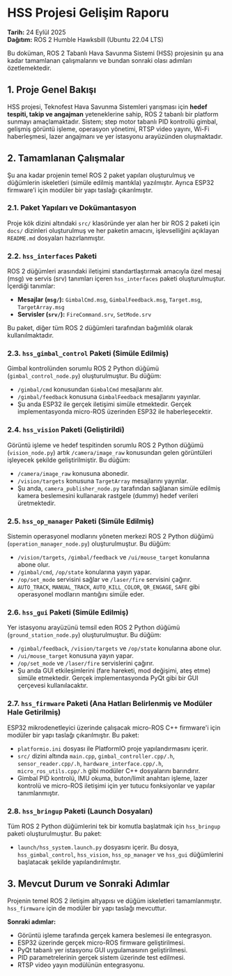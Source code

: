 # HSS Projesi Gelişim Raporu

**Tarih:** 24 Eylül 2025  
**Dağıtım:** ROS 2 Humble Hawksbill (Ubuntu 22.04 LTS)

Bu doküman, ROS 2 Tabanlı Hava Savunma Sistemi (HSS) projesinin şu ana kadar tamamlanan çalışmalarını ve bundan sonraki olası adımları özetlemektedir.

## 1. Proje Genel Bakışı

HSS projesi, Teknofest Hava Savunma Sistemleri yarışması için **hedef tespiti, takip ve angajman** yeteneklerine sahip, ROS 2 tabanlı bir platform sunmayı amaçlamaktadır. Sistem; step motor tabanlı PID kontrollü gimbal, gelişmiş görüntü işleme, operasyon yönetimi, RTSP video yayını, Wi-Fi haberleşmesi, lazer angajmanı ve yer istasyonu arayüzünden oluşmaktadır.

## 2. Tamamlanan Çalışmalar

Şu ana kadar projenin temel ROS 2 paket yapıları oluşturulmuş ve düğümlerin iskeletleri (simüle edilmiş mantıkla) yazılmıştır. Ayrıca ESP32 firmware'i için modüler bir yapı taslağı çıkarılmıştır.

### 2.1. Paket Yapıları ve Dokümantasyon

Proje kök dizini altındaki `src/` klasöründe yer alan her bir ROS 2 paketi için `docs/` dizinleri oluşturulmuş ve her paketin amacını, işlevselliğini açıklayan `README.md` dosyaları hazırlanmıştır.

### 2.2. `hss_interfaces` Paketi

ROS 2 düğümleri arasındaki iletişimi standartlaştırmak amacıyla özel mesaj (msg) ve servis (srv) tanımları içeren `hss_interfaces` paketi oluşturulmuştur. İçerdiği tanımlar:
*   **Mesajlar (`msg/`):** `GimbalCmd.msg`, `GimbalFeedback.msg`, `Target.msg`, `TargetArray.msg`
*   **Servisler (`srv/`):** `FireCommand.srv`, `SetMode.srv`

Bu paket, diğer tüm ROS 2 düğümleri tarafından bağımlılık olarak kullanılmaktadır.

### 2.3. `hss_gimbal_control` Paketi (Simüle Edilmiş)

Gimbal kontrolünden sorumlu ROS 2 Python düğümü (`gimbal_control_node.py`) oluşturulmuştur. Bu düğüm:
*   `/gimbal/cmd` konusundan `GimbalCmd` mesajlarını alır.
*   `/gimbal/feedback` konusuna `GimbalFeedback` mesajlarını yayınlar.
*   Şu anda ESP32 ile gerçek iletişimi simüle etmektedir. Gerçek implementasyonda micro-ROS üzerinden ESP32 ile haberleşecektir.

### 2.4. `hss_vision` Paketi (Geliştirildi)

Görüntü işleme ve hedef tespitinden sorumlu ROS 2 Python düğümü (`vision_node.py`) artık `/camera/image_raw` konusundan gelen görüntüleri işleyecek şekilde geliştirilmiştir. Bu düğüm:
*   `/camera/image_raw` konusuna abonedir.
*   `/vision/targets` konusuna `TargetArray` mesajlarını yayınlar.
*   Şu anda, `camera_publisher_node.py` tarafından sağlanan simüle edilmiş kamera beslemesini kullanarak rastgele (dummy) hedef verileri üretmektedir.

### 2.5. `hss_op_manager` Paketi (Simüle Edilmiş)

Sistemin operasyonel modlarını yöneten merkezi ROS 2 Python düğümü (`operation_manager_node.py`) oluşturulmuştur. Bu düğüm:
*   `/vision/targets`, `/gimbal/feedback` ve `/ui/mouse_target` konularına abone olur.
*   `/gimbal/cmd`, `/op/state` konularına yayın yapar.
*   `/op/set_mode` servisini sağlar ve `/laser/fire` servisini çağırır.
*   `AUTO_TRACK`, `MANUAL_TRACK`, `AUTO_KILL_COLOR`, `QR_ENGAGE`, `SAFE` gibi operasyonel modların mantığını simüle eder.

### 2.6. `hss_gui` Paketi (Simüle Edilmiş)

Yer istasyonu arayüzünü temsil eden ROS 2 Python düğümü (`ground_station_node.py`) oluşturulmuştur. Bu düğüm:
*   `/gimbal/feedback`, `/vision/targets` ve `/op/state` konularına abone olur.
*   `/ui/mouse_target` konusuna yayın yapar.
*   `/op/set_mode` ve `/laser/fire` servislerini çağırır.
*   Şu anda GUI etkileşimlerini (fare hareketi, mod değişimi, ateş etme) simüle etmektedir. Gerçek implementasyonda PyQt gibi bir GUI çerçevesi kullanılacaktır.

### 2.7. `hss_firmware` Paketi (Ana Hatları Belirlenmiş ve Modüler Hale Getirilmiş)

ESP32 mikrodenetleyici üzerinde çalışacak micro-ROS C++ firmware'i için modüler bir yapı taslağı çıkarılmıştır. Bu paket:
*   `platformio.ini` dosyası ile PlatformIO proje yapılandırmasını içerir.
*   `src/` dizini altında `main.cpp`, `gimbal_controller.cpp/.h`, `sensor_reader.cpp/.h`, `hardware_interface.cpp/.h`, `micro_ros_utils.cpp/.h` gibi modüler C++ dosyalarını barındırır.
*   Gimbal PID kontrolü, IMU okuma, buton/limit anahtarı işleme, lazer kontrolü ve micro-ROS iletişimi için yer tutucu fonksiyonlar ve yapılar tanımlanmıştır.

### 2.8. `hss_bringup` Paketi (Launch Dosyaları)

Tüm ROS 2 Python düğümlerini tek bir komutla başlatmak için `hss_bringup` paketi oluşturulmuştur. Bu paket:
*   `launch/hss_system.launch.py` dosyasını içerir. Bu dosya, `hss_gimbal_control`, `hss_vision`, `hss_op_manager` ve `hss_gui` düğümlerini başlatacak şekilde yapılandırılmıştır.

## 3. Mevcut Durum ve Sonraki Adımlar

Projenin temel ROS 2 iletişim altyapısı ve düğüm iskeletleri tamamlanmıştır. `hss_firmware` için de modüler bir yapı taslağı mevcuttur.

**Sonraki adımlar:**
*   Görüntü işleme tarafında gerçek kamera beslemesi ile entegrasyon.  
*   ESP32 üzerinde gerçek micro-ROS firmware geliştirilmesi.  
*   PyQt tabanlı yer istasyonu GUI uygulamasının geliştirilmesi.  
*   PID parametrelerinin gerçek sistem üzerinde test edilmesi.  
*   RTSP video yayın modülünün entegrasyonu.  
